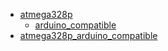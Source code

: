 * [atmega328p](atmega328p)
  * [arduino_compatible](atmega328p/arduino_compatible)
* [atmega328p_arduino_compatible](atmega328p_arduino_compatible)

